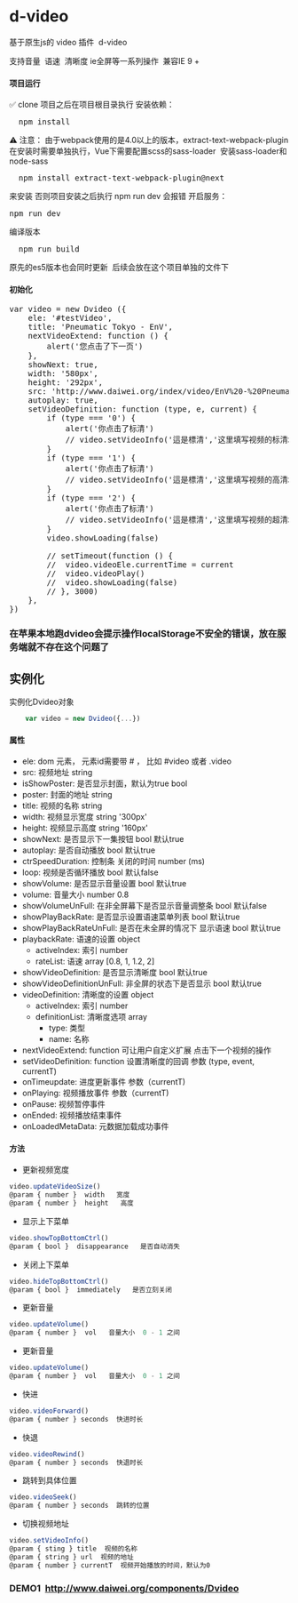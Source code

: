 
# d-video
基于原生js的 video 插件  d-video

支持音量  语速  清晰度 ie全屏等一系列操作  兼容IE 9 + 

#### 项目运行
✅ clone 项目之后在项目根目录执行 
安装依赖：

<pre>
  npm install
</pre>

⚠️ 注意： 由于webpack使用的是4.0以上的版本，extract-text-webpack-plugin在安装时需要单独执行，Vue下需要配置scss的sass-loader  安装sass-loader和node-sass
<pre>
  npm install extract-text-webpack-plugin@next
</pre>
来安装
否则项目安装之后执行 npm run dev 会报错
开启服务：

<pre>
npm run dev
</pre>

编译版本

<pre>
  npm run build
</pre>

原先的es5版本也会同时更新  后续会放在这个项目单独的文件下

#### 初始化
<pre>
var video = new Dvideo ({
	ele: '#testVideo',
	title: 'Pneumatic Tokyo - EnV',
	nextVideoExtend: function () {
		alert('您点击了下一页')
	},
	showNext: true,
	width: '580px',
	height: '292px',
	src: 'http://www.daiwei.org/index/video/EnV%20-%20PneumaticTokyo.mp4',
	autoplay: true,
	setVideoDefinition: function (type, e, current) {
		if (type === '0') {
			alert('你点击了标清')
			// video.setVideoInfo('這是標清','这里填写视频的标清地址',current)
		}
		if (type === '1') {
			alert('你点击了标清')
			// video.setVideoInfo('這是標清','这里填写视频的高清地址',current)
		}
		if (type === '2') {
			alert('你点击了标清')
			// video.setVideoInfo('這是標清','这里填写视频的超清地址',current)
		}
		video.showLoading(false)

		// setTimeout(function () {
		// 	video.videoEle.currentTime = current
		// 	video.videoPlay()
		// 	video.showLoading(false)
		// }, 3000)
	},
})
</pre>


### 在苹果本地跑dvideo会提示操作localStorage不安全的错误，放在服务端就不存在这个问题了

## 实例化
实例化Dvideo对象
```js
	var video = new Dvideo({...})
```

#### 属性
- ele: dom 元素， 元素id需要带 # ， 比如 #video  或者 .video
- src: 视频地址 string
- isShowPoster: 是否显示封面，默认为true   bool
- poster: 封面的地址  string
- title: 视频的名称   string
- width: 视频显示宽度  string   '300px'
- height: 视频显示高度   string    '160px'
- showNext: 是否显示下一集按钮   bool   默认true
- autoplay: 是否自动播放   bool   默认true
- ctrSpeedDuration:  控制条 关闭的时间  number (ms)
- loop: 视频是否循环播放   bool  默认false
- showVolume: 是否显示音量设置  bool  默认true
- volume: 音量大小  number  0.8
- showVolumeUnFull: 在非全屏幕下是否显示音量调整条   bool  默认false
- showPlayBackRate: 是否显示设置语速菜单列表   bool   默认true
- showPlayBackRateUnFull: 是否在未全屏的情况下 显示语速   bool  默认true
- playbackRate: 语速的设置  object
	- activeIndex: 索引  number
	- rateList: 语速  array   [0.8, 1, 1.2, 2]
- showVideoDefinition: 是否显示清晰度  bool  默认true
- showVideoDefinitionUnFull: 非全屏的状态下是否显示   bool   默认true
- videoDefinition: 清晰度的设置  object
	- activeIndex: 索引  number
	- definitionList: 清晰度选项  array
		- type: 类型
		- name: 名称
- nextVideoExtend: function    可让用户自定义扩展   点击下一个视频的操作
- setVideoDefinition: function   设置清晰度的回调  参数  (type, event, currentT)
- onTimeupdate: 进度更新事件  参数（currentT)
- onPlaying: 视频播放事件  参数（currentT)
- onPause: 视频暂停事件
- onEnded: 视频播放结束事件
- onLoadedMetaData: 元数据加载成功事件

#### 方法
- 更新视频宽度
```js
video.updateVideoSize()
@param { number }  width   宽度
@param { number }  height   高度
```

- 显示上下菜单
```js
video.showTopBottomCtrl()
@param { bool }  disappearance   是否自动消失
```

- 关闭上下菜单
```js
video.hideTopBottomCtrl()
@param { bool }  immediately   是否立刻关闭
```

- 更新音量
```js
video.updateVolume()
@param { number }  vol   音量大小  0 - 1 之间
```

- 更新音量
```js
video.updateVolume()
@param { number }  vol   音量大小  0 - 1 之间
```

- 快进
```js
video.videoForward()
@param { number } seconds  快进时长
```

- 快退
```js
video.videoRewind()
@param { number } seconds  快退时长
```

- 跳转到具体位置
```js
video.videoSeek()
@param { number } seconds  跳转的位置
```

- 切换视频地址
```js
video.setVideoInfo()
@param { sting } title  视频的名称
@param { string } url  视频的地址
@param { number } currentT  视频开始播放的时间，默认为0
```



### DEMO1  http://www.daiwei.org/components/Dvideo

